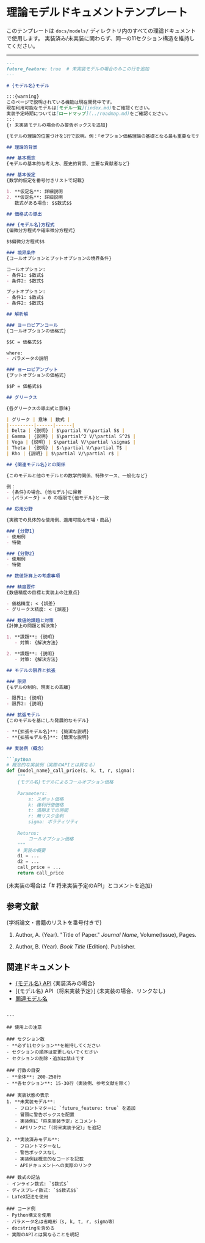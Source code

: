 # 理論モデルドキュメントテンプレート

このテンプレートは `docs/models/` ディレクトリ内のすべての理論ドキュメントで使用します。
実装済み/未実装に関わらず、同一の11セクション構造を維持してください。

---

```markdown
---
future_feature: true  # 未実装モデルの場合のみこの行を追加
---

# {モデル名}モデル

:::{warning}
このページで説明されている機能は現在開発中です。
現在利用可能なモデルは[モデル一覧](index.md)をご確認ください。
実装予定時期については[ロードマップ](../roadmap.md)をご確認ください。
:::
{↑ 未実装モデルの場合のみ警告ボックスを追加}

{モデルの理論的位置づけを1行で説明。例：「オプション価格理論の基礎となる最も重要なモデルです。」}

## 理論的背景

### 基本概念
{モデルの基本的な考え方、歴史的背景、主要な貢献者など}

### 基本仮定
{数学的仮定を番号付きリストで記載}

1. **仮定名**: 詳細説明
2. **仮定名**: 詳細説明
   数式がある場合: $$数式$$

## 価格式の導出

### {モデル名}方程式
{偏微分方程式や確率微分方程式}

$$偏微分方程式$$

### 境界条件
{コールオプションとプットオプションの境界条件}

コールオプション:
- 条件1: $数式$
- 条件2: $数式$

プットオプション:
- 条件1: $数式$
- 条件2: $数式$

## 解析解

### ヨーロピアンコール
{コールオプションの価格式}

$$C = 価格式$$

where:
- パラメータの説明

### ヨーロピアンプット
{プットオプションの価格式}

$$P = 価格式$$

## グリークス

{各グリークスの導出式と意味}

| グリーク | 意味 | 数式 |
|---------|------|------|
| Delta | {説明} | $\partial V/\partial S$ |
| Gamma | {説明} | $\partial^2 V/\partial S^2$ |
| Vega | {説明} | $\partial V/\partial \sigma$ |
| Theta | {説明} | $-\partial V/\partial T$ |
| Rho | {説明} | $\partial V/\partial r$ |

## {関連モデル名}との関係

{このモデルと他のモデルとの数学的関係、特殊ケース、一般化など}

例：
- {条件}の場合、{他モデル}に帰着
- {パラメータ} → 0 の極限で{他モデル}と一致

## 応用分野

{実務での具体的な使用例、適用可能な市場・商品}

### {分野1}
- 使用例
- 特徴

### {分野2}
- 使用例
- 特徴

## 数値計算上の考慮事項

### 精度要件
{数値精度の目標と実装上の注意点}

- 価格精度: < {誤差}
- グリークス精度: < {誤差}

### 数値的課題と対策
{計算上の問題と解決策}

1. **課題**: {説明}
   - 対策: {解決方法}

2. **課題**: {説明}
   - 対策: {解決方法}

## モデルの限界と拡張

### 限界
{モデルの制約、現実との乖離}

- 限界1: {説明}
- 限界2: {説明}

### 拡張モデル
{このモデルを基にした発展的なモデル}

- **{拡張モデル名}**: {簡潔な説明}
- **{拡張モデル名}**: {簡潔な説明}

## 実装例（概念）

```python
# 概念的な実装例（実際のAPIとは異なる）
def {model_name}_call_price(s, k, t, r, sigma):
    """
    {モデル名}モデルによるコールオプション価格
    
    Parameters:
        s: スポット価格
        k: 権利行使価格
        t: 満期までの時間
        r: 無リスク金利
        sigma: ボラティリティ
    
    Returns:
        コールオプション価格
    """
    # 実装の概要
    d1 = ...
    d2 = ...
    call_price = ...
    return call_price
```

{未実装の場合は「# 将来実装予定のAPI」とコメントを追加}

## 参考文献

{学術論文・書籍のリストを番号付きで}

1. Author, A. (Year). "Title of Paper." *Journal Name*, Volume(Issue), Pages.

2. Author, B. (Year). *Book Title* (Edition). Publisher.

## 関連ドキュメント

- [{モデル名} API](../api/python/{model_name}.md) {実装済みの場合}
- [{モデル名} API（将来実装予定）] {未実装の場合、リンクなし}
- [関連モデル名](related_model.md)
```

---

## 使用上の注意

### セクション数
- **必ず11セクション**を維持してください
- セクションの順序は変更しないでください
- セクションの削除・追加は禁止です

### 行数の目安
- **全体**: 200-250行
- **各セクション**: 15-30行（実装例、参考文献を除く）

### 実装状態の表示
1. **未実装モデル**:
   - フロントマターに `future_feature: true` を追加
   - 冒頭に警告ボックスを配置
   - 実装例に「将来実装予定」とコメント
   - APIリンクに「（将来実装予定）」を追記

2. **実装済みモデル**:
   - フロントマターなし
   - 警告ボックスなし
   - 実装例は概念的なコードを記載
   - APIドキュメントへの実際のリンク

### 数式の記法
- インライン数式: `$数式$`
- ディスプレイ数式: `$$数式$$`
- LaTeX記法を使用

### コード例
- Python構文を使用
- パラメータ名は省略形（s, k, t, r, sigma等）
- docstringを含める
- 実際のAPIとは異なることを明記